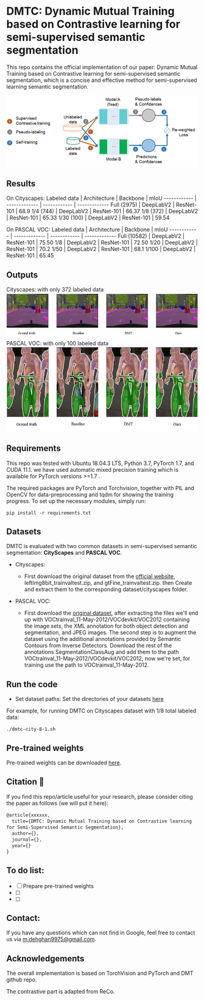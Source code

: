 # DMTC: Dynamic Mutual Training based on Contrastive learning for semi-supervised semantic segmentation

This repo contains the official implementation of our paper: Dynamic Mutual Training based on Contrastive learning for semi-supervised semantic segmentation, which is a concise and effective method for semi-supervised learning semantic segmentation. 

![GitHub Logo](/DMTC_pics/DMTC_diagram.png)

## Results
On Cityscapes:
Labeled data | Architecture | Backbone | mIoU
------------ | ------------- | ------------ | -------------
Full (2975) | DeepLabV2 | ResNet-101 | 68.9
1/4 (744) | DeepLabV2 | ResNet-101 | 66.37
1/8 (372) | DeepLabV2 | ResNet-101 | 65.33
1/30 (100) | DeepLabV2 | ResNet-101 | 59.54

On PASCAL VOC:
Labeled data | Architecture | Backbone | mIoU
------------ | ------------- | ------------ | -------------
Full (10582) | DeepLabV2 | ResNet-101 | 75.50
1/8 | DeepLabV2 | ResNet-101 | 72.50
1/20 | DeepLabV2 | ResNet-101 | 70.2
1/50 | DeepLabV2 | ResNet-101 | 68.1
1/100 | DeepLabV2 | ResNet-101 | 65.45
## Outputs
Cityscapes: with only 372 labeled data
![GitHub Logo](/DMTC_pics/city_result_github_sample.png)
PASCAL VOC: with only 100 labeled data
![GitHub Logo](/DMTC_pics/voc_result_github_sample.png)
## Requirements
This repo was tested with Ubuntu 18.04.3 LTS, Python 3.7, PyTorch 1.7, and CUDA 11.1. we have used automatic mixed precision training which is available for PyTorch versions >=1.7 .

The required packages are PyTorch  and Torchvision, together with PIL and OpenCV for data-preprocessing and tqdm for showing the training progress. To set up the necessary modules, simply run:
```
pip install -r requirements.txt 
```
## Datasets
DMTC is evaluated with two common datasets in semi-supervised semantic segmentation: **CityScapes** and **PASCAL VOC**. 
* Cityscapes:
  - First download the original dataset from the [official website](https://www.cityscapes-dataset.com/), leftImg8bit_trainvaltest.zip, and gtFine_trainvaltest.zip.  then Create and extract them to the corresponding dataset/cityscapes folder. 

* PASCAL VOC:
  - First download the [original dataset](http://host.robots.ox.ac.uk/pascal/VOC/voc2012/VOCtrainval_11-May-2012.tar), after extracting the files we'll end up with VOCtrainval_11-May-2012/VOCdevkit/VOC2012 containing the image sets, the XML annotation for both object detection and segmentation, and JPEG images. The second step is to augment the dataset using the additional annotations provided by Semantic Contours from Inverse Detectors. Download the rest of the annotations SegmentationClassAug and add them to the path VOCtrainval_11-May-2012/VOCdevkit/VOC2012, now we're set, for training use the path to VOCtrainval_11-May-2012.

## Run the code
* Set dataset paths:
Set the directories of your datasets [here](https://github.com/MD-IUST/DMTC/blob/main/utils/common.py)
 
For example, for running DMTC on Cityscapes dataset with 1/8 total labeled data:
```
./dmtc-city-8-1.sh
```

## Pre-trained weights 
Pre-trained weights  can be downloaded [here](https://drive.google.com/file/d/1sQ_FmyHrWmqJLCrW9vJTnv61Sp4hn-9m/view?usp=sharing).

## Citation :pencil:
If you find this repo/article useful for your research, please consider citing the paper as follows (we will put it here):
```
@article{xxxxxx,
  title={DMTC: Dynamic Mutual Training based on Contrastive learning for Semi-Supervised Semantic Segmentation},
  author={},
  journal={},
  year={}
}
```
## To do list:
- [ ] Prepare pre-trained weights 
- [ ] 
- [ ] 

## Contact:
If you have any questions which can not find in Google, feel free to contact us via m.dehghan9975@gmail.com.

## Acknowledgements

The overall implementation is based on TorchVision and PyTorch and DMT github repo.

The contrastive part is adapted from ReCo.
